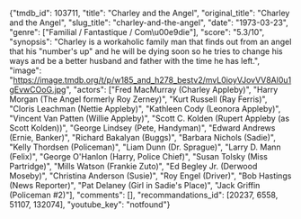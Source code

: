 {"tmdb_id": 103711, "title": "Charley and the Angel", "original_title": "Charley and the Angel", "slug_title": "charley-and-the-angel", "date": "1973-03-23", "genre": ["Familial / Fantastique / Com\u00e9die"], "score": "5.3/10", "synopsis": "Charley is a workaholic family man that finds out from an angel that his \"number's up\" and he will be dying soon so he tries to change his ways and be a better husband and father with the time he has left.", "image": "https://image.tmdb.org/t/p/w185_and_h278_bestv2/mvL0ioyVJovVV8Al0u1gEvwCOoG.jpg", "actors": ["Fred MacMurray (Charley Appleby)", "Harry Morgan (The Angel formerly Roy Zerney)", "Kurt Russell (Ray Ferris)", "Cloris Leachman (Nettie Appleby)", "Kathleen Cody (Leonora Appleby)", "Vincent Van Patten (Willie Appleby)", "Scott C. Kolden (Rupert Appleby (as Scott Kolden))", "George Lindsey (Pete, Handyman)", "Edward Andrews (Ernie, Banker)", "Richard Bakalyan (Buggs)", "Barbara Nichols (Sadie)", "Kelly Thordsen (Policeman)", "Liam Dunn (Dr. Sprague)", "Larry D. Mann (Felix)", "George O'Hanlon (Harry, Police Chief)", "Susan Tolsky (Miss Partridge)", "Mills Watson (Frankie Zuto)", "Ed Begley Jr. (Derwood Moseby)", "Christina Anderson (Susie)", "Roy Engel (Driver)", "Bob Hastings (News Reporter)", "Pat Delaney (Girl in Sadie's Place)", "Jack Griffin (Policeman #2)"], "comments": [], "recommandations_id": [20237, 6558, 51107, 132074], "youtube_key": "notfound"}